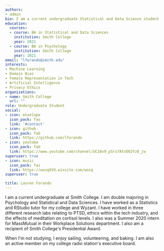 ```yaml
--- 
authors:
- admin
bio: I am a current undergraduate Statistical and Data Science student at Smith College.
education: 
  courses:  
  - course: BA in Statistical and Data Sciences
    institution: Smith College
    year: 2021
  - course: BA in Psychology
    institution: Smith College
    year: 2021
email: "lforando@smith.edu"
interests:
- Machine Learning
- Domain Bias
- Female Representation in Tech
- Artificial Intelligence
- Privacy Ethics
organizations:
- name: Smith College
  url: ""
role: Undergraduate Student
social:
- icon: envelope
  icon_pack: fas
  link: '#contact'
- icon: github
  icon_pack: fab
  link: https://github.com/lforando
- icon: youtube
  icon_pack: fab
  link: https://www.youtube.com/channel/UC18v9_pSrs7AtnDOJYzO_jw
superuser: true
- icon: music
  icon_pack: fas
  link: https://wozq919.wixsite.com/wozq
superuser: true

title: Lauren Forando
---
```


I am a current undergraduate at Smith College. I am double majoring in Psychology and Statistical and Data Sciences. I have worked as a Statistics and RStudio tutor for my college and Wyzant. I have worked in three different research labs relating to PTSD, ethics within the tech industry, and the effects of meditation on cortisol levels. I also was a Summer 2020 intern for MassMutual in their Workplace Solutions department. I also am a recipient of Smith College's Presidential Award. 

When I'm not studying, I enjoy sailing, volunteering, and baking. I am also an active member on my college radio station's executive board. 
